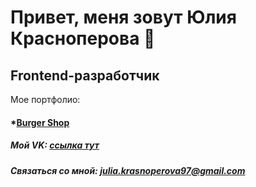 # Привет, меня зовут Юлия Красноперова 👋
## Frontend-разработчик
Мое портфолио:
#### *[Burger Shop](https://juliakrasnoperova.github.io/Module01-Burger/index.html)
##### Мой VK: [ссылка тут](https://vk.com/id73557381)
##### Связаться со мной: julia.krasnoperova97@gmail.com
